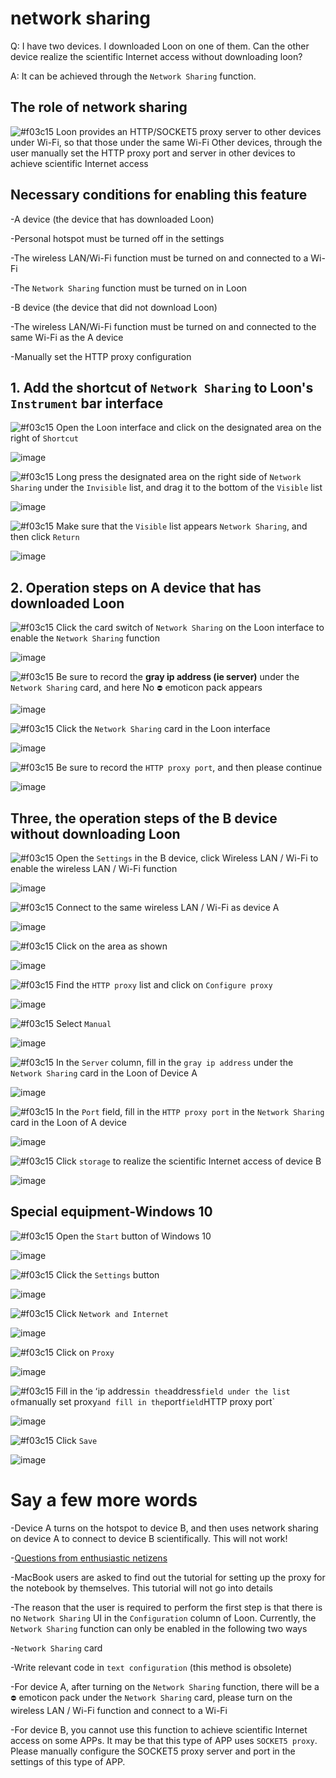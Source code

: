 # network sharing

Q: I have two devices. I downloaded Loon on one of them. Can the other device realize the scientific Internet access without downloading loon?

A: It can be achieved through the `Network Sharing` function.

## The role of network sharing

![#f03c15](https://placehold.it/15/f03c15/000000?text=+) Loon provides an HTTP/SOCKET5 proxy server to other devices under Wi-Fi, so that those under the same Wi-Fi Other devices, through the user manually set the HTTP proxy port and server in other devices to achieve scientific Internet access

## Necessary conditions for enabling this feature

-A device (the device that has downloaded Loon)

  -Personal hotspot must be turned off in the settings

  -The wireless LAN/Wi-Fi function must be turned on and connected to a Wi-Fi
  
  -The `Network Sharing` function must be turned on in Loon
  
-B device (the device that did not download Loon)

  -The wireless LAN/Wi-Fi function must be turned on and connected to the same Wi-Fi as the A device
  
  -Manually set the HTTP proxy configuration
  
## 1. Add the shortcut of `Network Sharing` to Loon's `Instrument` bar interface

![#f03c15](https://placehold.it/15/f03c15/000000?text=+) Open the Loon interface and click on the designated area on the right of `Shortcut`

![image](https://raw.githubusercontent.com/chiupam/tutorial-image/master/Loon/Plus/Network_Sharing.jpg)

![#f03c15](https://placehold.it/15/f03c15/000000?text=+) Long press the designated area on the right side of `Network Sharing` under the `Invisible` list, and drag it to the bottom of the `Visible` list

![image](https://raw.githubusercontent.com/chiupam/tutorial-image/master/Loon/Plus/Network_Sharing_A_1.jpg)

![#f03c15](https://placehold.it/15/f03c15/000000?text=+) Make sure that the `Visible` list appears `Network Sharing`, and then click `Return`

![image](https://raw.githubusercontent.com/chiupam/tutorial-image/master/Loon/Plus/Network_Sharing_A_2.jpg)

## 2. Operation steps on A device that has downloaded Loon

![#f03c15](https://placehold.it/15/f03c15/000000?text=+) Click the card switch of `Network Sharing` on the Loon interface to enable the `Network Sharing` function

![image](https://raw.githubusercontent.com/chiupam/tutorial-image/master/Loon/Plus/Network_Sharing_A_3.jpg)

![#f03c15](https://placehold.it/15/f03c15/000000?text=+) Be sure to record the **gray ip address (ie server)** under the `Network Sharing` card, and here No `⛔️` emoticon pack appears

![image](https://raw.githubusercontent.com/chiupam/tutorial-image/master/Loon/Plus/Network_Sharing_A_4.jpg)

![#f03c15](https://placehold.it/15/f03c15/000000?text=+) Click the `Network Sharing` card in the Loon interface

![image](https://raw.githubusercontent.com/chiupam/tutorial-image/master/Loon/Plus/Network_Sharing_A_5.jpg)

![#f03c15](https://placehold.it/15/f03c15/000000?text=+) Be sure to record the `HTTP proxy port`, and then please continue

![image](https://raw.githubusercontent.com/chiupam/tutorial-image/master/Loon/Plus/Network_Sharing_A_6.jpg)

## Three, the operation steps of the B device without downloading Loon

![#f03c15](https://placehold.it/15/f03c15/000000?text=+) Open the `Settings` in the B device, click Wireless LAN / Wi-Fi to enable the wireless LAN / Wi-Fi function

![image](https://raw.githubusercontent.com/chiupam/tutorial-image/master/Loon/Plus/Network_Sharing_B_1.jpg)

![#f03c15](https://placehold.it/15/f03c15/000000?text=+) Connect to the same wireless LAN / Wi-Fi as device A

![image](https://raw.githubusercontent.com/chiupam/tutorial-image/master/Loon/Plus/Network_Sharing_B_2.jpg)

![#f03c15](https://placehold.it/15/f03c15/000000?text=+) Click on the area as shown

![image](https://raw.githubusercontent.com/chiupam/tutorial-image/master/Loon/Plus/Network_Sharing_B_3.jpg)

![#f03c15](https://placehold.it/15/f03c15/000000?text=+) Find the `HTTP proxy` list and click on `Configure proxy`

![image](https://raw.githubusercontent.com/chiupam/tutorial-image/master/Loon/Plus/Network_Sharing_B_4.jpg)

![#f03c15](https://placehold.it/15/f03c15/000000?text=+) Select `Manual`

![image](https://raw.githubusercontent.com/chiupam/tutorial-image/master/Loon/Plus/Network_Sharing_B_5.jpg)

![#f03c15](https://placehold.it/15/f03c15/000000?text=+) In the `Server` column, fill in the `gray ip address` under the `Network Sharing` card in the Loon of Device A

![image](https://raw.githubusercontent.com/chiupam/tutorial-image/master/Loon/Plus/Network_Sharing_B_6.jpg)

![#f03c15](https://placehold.it/15/f03c15/000000?text=+) In the `Port` field, fill in the `HTTP proxy port` in the `Network Sharing` card in the Loon of A device

![image](https://raw.githubusercontent.com/chiupam/tutorial-image/master/Loon/Plus/Network_Sharing_B_7.jpg)

![#f03c15](https://placehold.it/15/f03c15/000000?text=+) Click `storage` to realize the scientific Internet access of device B

![image](https://raw.githubusercontent.com/chiupam/tutorial-image/master/Loon/Plus/Network_Sharing_B_8.jpg)

## Special equipment-Windows 10

![#f03c15](https://placehold.it/15/f03c15/000000?text=+) Open the `Start` button of Windows 10

![image](https://raw.githubusercontent.com/chiupam/tutorial-image/master/Loon/Plus/Windows_1.png)

![#f03c15](https://placehold.it/15/f03c15/000000?text=+) Click the `Settings` button

![image](https://raw.githubusercontent.com/chiupam/tutorial-image/master/Loon/Plus/Windows_2.jpg)

![#f03c15](https://placehold.it/15/f03c15/000000?text=+) Click `Network and Internet`

![image](https://raw.githubusercontent.com/chiupam/tutorial-image/master/Loon/Plus/Windows_3.jpg)

![#f03c15](https://placehold.it/15/f03c15/000000?text=+) Click on `Proxy`

![image](https://raw.githubusercontent.com/chiupam/tutorial-image/master/Loon/Plus/Windows_4.jpg)

![#f03c15](https://placehold.it/15/f03c15/000000?text=+) Fill in the ʻip address` in the `address` field under the list of `manually set proxy` and fill in the `port` field `HTTP proxy port`

![image](https://raw.githubusercontent.com/chiupam/tutorial-image/master/Loon/Plus/Windows_5.png)

![#f03c15](https://placehold.it/15/f03c15/000000?text=+) Click `Save`

![image](https://raw.githubusercontent.com/chiupam/tutorial-image/master/Loon/Plus/Windows_6.png)

# Say a few more words

-Device A turns on the hotspot to device B, and then uses network sharing on device A to connect to device B scientifically. This will not work!

  -[Questions from enthusiastic netizens](https://t.me/Loon0x00/481366)

-MacBook users are asked to find out the tutorial for setting up the proxy for the notebook by themselves. This tutorial will not go into details

-The reason that the user is required to perform the first step is that there is no `Network Sharing` UI in the `Configuration` column of Loon. Currently, the `Network Sharing` function can only be enabled in the following two ways

  -`Network Sharing` card
  
  -Write relevant code in `text configuration` (this method is obsolete)

-For device A, after turning on the `Network Sharing` function, there will be a `⛔️` emoticon pack under the `Network Sharing` card, please turn on the wireless LAN / Wi-Fi function and connect to a Wi-Fi

-For device B, you cannot use this function to achieve scientific Internet access on some APPs. It may be that this type of APP uses `SOCKET5 proxy`. Please manually configure the SOCKET5 proxy server and port in the settings of this type of APP.